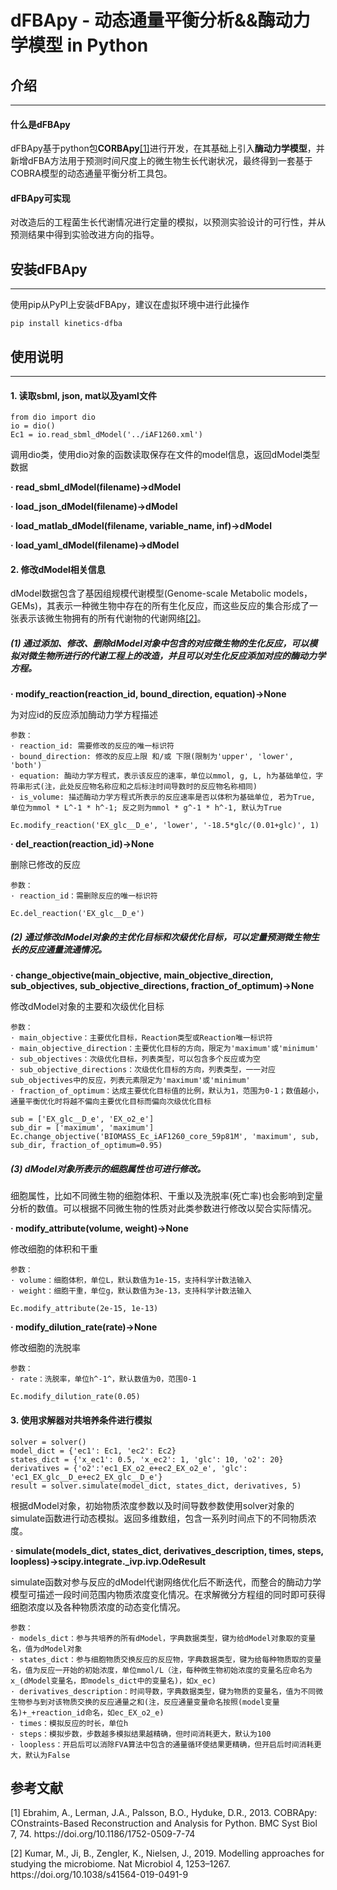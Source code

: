 # dFBApy - 动态通量平衡分析&&酶动力学模型 in Python

## 介绍

--------

#### 什么是dFBApy
dFBApy基于python包**CORBApy**[[1]](#1)进行开发，在其基础上引入**酶动力学模型**，并新增dFBA方法用于预测时间尺度上的微生物生长代谢状况，最终得到一套基于COBRA模型的动态通量平衡分析工具包。

#### dFBApy可实现
对改造后的工程菌生长代谢情况进行定量的模拟，以预测实验设计的可行性，并从预测结果中得到实验改进方向的指导。

## 安装dFBApy

----------

使用pip从PyPI上安装dFBApy，建议在虚拟环境中进行此操作
```
pip install kinetics-dfba
```

## 使用说明

----------

#### 1. 读取sbml, json, mat以及yaml文件

```
from dio import dio
io = dio()
Ec1 = io.read_sbml_dModel('../iAF1260.xml')
```
调用dio类，使用dio对象的函数读取保存在文件的model信息，返回dModel类型数据

**· read_sbml_dModel(filename)->dModel**

**· load_json_dModel(filename)->dModel**

**· load_matlab_dModel(filename, variable_name, inf)->dModel**

**· load_yaml_dModel(filename)->dModel**

#### 2. 修改dModel相关信息

dModel数据包含了基因组规模代谢模型(Genome-scale Metabolic models， GEMs)，其表示一种微生物中存在的所有生化反应，而这些反应的集合形成了一张表示该微生物拥有的所有代谢物的代谢网络[[2]](#2)。

##### (1) 通过添加、修改、删除dModel对象中包含的对应微生物的生化反应，可以模拟对微生物所进行的代谢工程上的改造，并且可以对生化反应添加对应的酶动力学方程。

**· modify_reaction(reaction_id, bound_direction, equation)->None**  

  为对应id的反应添加酶动力学方程描述  

    参数：  
    · reaction_id: 需要修改的反应的唯一标识符  
    · bound_direction: 修改的反应上限 和/或 下限(限制为'upper', 'lower', 'both')  
    · equation: 酶动力学方程式，表示该反应的速率，单位以mmol, g, L, h为基础单位，字符串形式(注，此处反应物名称应和之后标注时间导数时的反应物名称相同)
    · is_volume: 描述酶动力学方程式所表示的反应速率是否以体积为基础单位, 若为True, 单位为mmol * L^-1 * h^-1; 反之则为mmol * g^-1 * h^-1, 默认为True

```
Ec.modify_reaction('EX_glc__D_e', 'lower', '-18.5*glc/(0.01+glc)', 1)
```

**· del_reaction(reaction_id)->None**  

  删除已修改的反应  

    参数：  
    · reaction_id：需删除反应的唯一标识符  

```
Ec.del_reaction('EX_glc__D_e')
```

##### (2) 通过修改dModel对象的主优化目标和次级优化目标，可以定量预测微生物生长的反应通量流通情况。

**· change_objective(main_objective, main_objective_direction, sub_objectives, sub_objective_directions, fraction_of_optimum)->None**

  修改dModel对象的主要和次级优化目标

    参数：
    · main_objective：主要优化目标，Reaction类型或Reaction唯一标识符
    · main_objective_direction：主要优化目标的方向，限定为'maximum'或'minimum'
    · sub_objectives：次级优化目标，列表类型，可以包含多个反应或为空
    · sub_objective_directions：次级优化目标的方向，列表类型，一一对应sub_objectives中的反应，列表元素限定为'maximum'或'minimum'
    · fraction_of_optimum：达成主要优化目标值的比例，默认为1，范围为0-1；数值越小，通量平衡优化时将越不偏向主要优化目标而偏向次级优化目标

```
sub = ['EX_glc__D_e', 'EX_o2_e']
sub_dir = ['maximum', 'maximum']
Ec.change_objective('BIOMASS_Ec_iAF1260_core_59p81M', 'maximum', sub, sub_dir, fraction_of_optimum=0.95)
```

##### (3) dModel对象所表示的细胞属性也可进行修改。
细胞属性，比如不同微生物的细胞体积、干重以及洗脱率(死亡率)也会影响到定量分析的数值。可以根据不同微生物的性质对此类参数进行修改以契合实际情况。

**· modify_attribute(volume, weight)->None**

  修改细胞的体积和干重

    参数：
    · volume：细胞体积，单位L，默认数值为1e-15，支持科学计数法输入
    · weight：细胞干重，单位g，默认数值为3e-13，支持科学计数法输入

```
Ec.modify_attribute(2e-15, 1e-13)
```

**· modify_dilution_rate(rate)->None**

  修改细胞的洗脱率

    参数：
    · rate：洗脱率，单位h^-1^，默认数值为0，范围0-1

```
Ec.modify_dilution_rate(0.05)
```

#### 3. 使用求解器对共培养条件进行模拟

```
solver = solver()
model_dict = {'ec1': Ec1, 'ec2': Ec2}
states_dict = {'x_ec1': 0.5, 'x_ec2': 1, 'glc': 10, 'o2': 20}
derivatives = {'o2':'ec1_EX_o2_e+ec2_EX_o2_e', 'glc': 'ec1_EX_glc__D_e+ec2_EX_glc__D_e'}
result = solver.simulate(model_dict, states_dict, derivatives, 5)
```

根据dModel对象，初始物质浓度参数以及时间导数参数使用solver对象的simulate函数进行动态模拟。返回多维数组，包含一系列时间点下的不同物质浓度。

**· simulate(models_dict, states_dict, derivatives_description, times, steps, loopless)->scipy.integrate._ivp.ivp.OdeResult**

  simulate函数对参与反应的dModel代谢网络优化后不断迭代，而整合的酶动力学模型可描述一段时间范围内物质浓度变化情况。在求解微分方程组的同时即可获得细胞浓度以及各种物质浓度的动态变化情况。

    参数：
    · models_dict：参与共培养的所有dModel，字典数据类型，键为给dModel对象取的变量名，值为dModel对象
    · states_dict：参与细胞物质交换反应的反应物，字典数据类型，键为给每种物质取的变量名，值为反应一开始的初始浓度，单位mmol/L（注，每种微生物初始浓度的变量名应命名为x_(dModel变量名，即models_dict中的变量名)，如x_ec)
    · derivatives_description：时间导数，字典数据类型，键为物质的变量名，值为不同微生物参与到对该物质交换的反应通量之和(注，反应通量变量命名按照(model变量名)+_+reaction_id命名，如ec_EX_o2_e)
    · times：模拟反应的时长，单位h
    · steps：模拟步数，步数越多模拟结果越精确，但时间消耗更大，默认为100
    · loopless：开启后可以消除FVA算法中包含的通量循环使结果更精确，但开启后时间消耗更大，默认为False

## 参考文献

<p id="1"></p>
[1]  Ebrahim, A., Lerman, J.A., Palsson, B.O., Hyduke, D.R., 2013. COBRApy: COnstraints-Based Reconstruction and Analysis for Python. BMC Syst Biol 7, 74. https://doi.org/10.1186/1752-0509-7-74

<p id="2"></p>
[2]  Kumar, M., Ji, B., Zengler, K., Nielsen, J., 2019. Modelling approaches for studying the microbiome. Nat Microbiol 4, 1253–1267. https://doi.org/10.1038/s41564-019-0491-9
